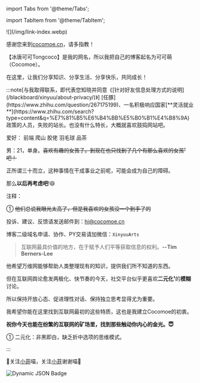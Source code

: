 import Tabs from '@theme/Tabs';

import TabItem from '@theme/TabItem';

<div style={{textAlign: 'center'}}>
![](/img/link-index.webp)


感谢您来到[cocomoe.cn](http://cocomoe.cn/)，请多指教！

【冰唐可可Tongcoco】是我的网名，所以我把自己的博客起名为可可萌（Cocomoe）。

在这里，让我们分享知识、分享生活、分享快乐，共同成长！

<div style={{textAlign: 'left'}}>
:::note[与我取得联系，即代表您知晓并同意《[针对好友信息处理方式的说明](/blackboard/xinyuu/about-privacy/)》]
<Tabs>
<TabItem value="about" label="关于我？">
 [任豚](https://www.zhihu.com/question/267175199)、一名积极响应国家[**灵活就业**](https://www.zhihu.com/search?type=content&q=%E7%81%B5%E6%B4%BB%E5%B0%B1%E4%B8%9A)政策的人员，失败的站长。也没有什么特长，大概就喜欢鼓捣网站吧。

爱好：  前端 爬山 胶佬 羽毛球   品茶

男：21，单身。~~喜欢有趣的女孩子。到现在也只找到了几个有那么喜欢的女孩¹吧！~~

正所谓三十而立，这种事情在干成事业之前呢，可能会成为自己的障碍。

那么**以后再考虑吧**!😄

注释：

① ~~他们总说我眼光太高了，但是我喜欢的女孩没一个到手了的~~

  </TabItem>  
  <TabItem value="orange" label="我的联系方式？">

  投诉、建议、反馈请发送邮件到：hi@cocomoe.cn 

  博客二级域名申请、协作、PY交易请加微信：`XinyuuArts`
  </TabItem>
  <TabItem value="banana" label="以及？">

> 互联网最具价值的地方，在于赋予人们平等获取信息的权利。**--Tim Berners-Lee**

 他希望万维网能够帮助人类整理现有的知识，提供我们所不知道的东西。

但在互联网舆论愈发两极化、快节奏的今天，社交平台似乎更喜欢**二元化¹**的**模糊**讨论。

所以保持开放心态、促进理性对话、保持独立思考显得尤为重要。

我希望你能在这里找到互联网最初的这些特质，这也是我建立Cocomoe的初衷。

**祝你今天也能在纷繁的互联网的矿场里，找到那些触动你内心的金光。😇**

① 二元化：非黑即白，缺乏折中选项的思维模式。

  </TabItem>
</Tabs>

:::

</div>

:drooling_face:关注[小菲](https://space.bilibili.com/1265680561)喵，关注[小菲](https://space.bilibili.com/1265680561)谢谢喵:drooling_face:

![Dynamic JSON Badge](https://img.shields.io/badge/dynamic/json?url=https%3A%2F%2Fapi.bilibili.com%2Fx%2Frelation%2Fstat%3Fvmid%3D1265680561%26jsonp%3Djsonp&query=%24.data.follower&logo=bilibili&logoColor=%2300ccff&label=永雏塔菲)

</div>